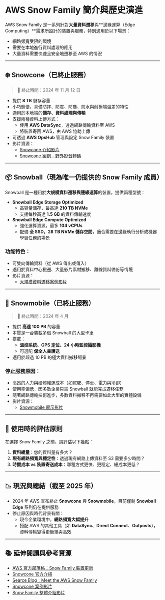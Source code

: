 # AWS Snow Family 簡介與歷史演進

AWS Snow Family 是一系列針對**大量資料遷移**與**邊緣運算（Edge Computing）**需求所設計的裝置與服務，特別適用於以下場景：

- 網路頻寬受限的環境
- 需要在本地進行資料處理的應用
- 大量資料需要快速且安全地遷移至 AWS 的情況

---

## ❄️ Snowcone（已終止服務）

> 📆 終止時間：2024 年 11 月 12 日
>
- 提供 **8 TB** 儲存容量
- 小巧輕便，具備防摔、防震、防塵、防水與耐極端溫差的特性
- 適用於本地端的**儲存、資料處理與傳輸**
- 支援兩種資料上傳方式：
    - 使用 **AWS DataSync**，透過網路傳輸資料至 AWS
    - 將裝置寄回 AWS，由 AWS 協助上傳
- 可透過 **AWS OpsHub** 管理與設定 Snow Family 裝置
- 影片資源：
    - [Snowcone 介紹影片](https://youtu.be/R-yfD-aROKM)
    - [Snowcone 案例 - 野外影音轉碼](https://youtu.be/X_8LM7E_hiE?feature=shared)

---

## 📦 Snowball（現為唯一仍提供的 Snow Family 成員）

Snowball 是一種用於**大規模資料遷移與邊緣運算**的裝置，提供兩種型號：

- **Snowball Edge Storage Optimized**
    - 高容量儲存，最高達 **210 TB NVMe**
    - 支援每秒高達 **1.5 GB** 的資料傳輸速度
- **Snowball Edge Compute Optimized**
    - 強化運算資源，最多 **104 vCPUs**
    - 配備 **全 SSD，28 TB NVMe 儲存空間**，適合需要在邊緣執行分析或機器學習任務的場景

### 功能特色：

- 可雙向傳輸資料（從 AWS 傳出或傳入）
- 適用於資料中心搬遷、大量影片素材搬移、離線資料備份等情境
- 影片資源：
    - [大規模資料遷移案例影片](https://youtu.be/9uc2DSZ1wL8?feature=shared)

---

## 🚛 Snowmobile（已終止服務）

> 📆 終止時間：2024 年 4 月
>
- 提供 **高達 100 PB** 的容量
- 本質是一台裝載多個 Snowball 的大型卡車
- 搭載：
    - **溫控系統、GPS 定位、24 小時監控攝影機**
    - 可選配 **保全人員護送**
- 適用於超過 10 PB 的極大資料搬移場景

### 停止服務原因：

- 高昂的人力與硬體維運成本（如駕駛、停車、電力與冷卻）
- 使用率偏低，因多數企業只需 Snowball 就能完成遷移任務
- 隨著網路傳輸技術進步，多數資料搬移不再需要如此大型的實體設備
- 影片資源：
    - [Snowmobile 展示影片](https://youtu.be/8vQmTZTq7nw?feature=shared)

---

## 🧠 使用時的評估原則

在選擇 Snow Family 之前，請評估以下幾點：

1. **資料總量**：您的資料量有多大？
2. **現有網路頻寬與穩定性**：透過現有網路上傳資料至 S3 需要多少時間？
3. **時間成本 vs 裝置寄送成本**：哪種方式更快、更穩定、總成本更低？

---

## 📉 現況與總結（截至 2025 年）

- 2024 年 AWS 宣布終止 **Snowcone** 與 **Snowmobile**，目前僅剩 **Snowball Edge** 系列仍在提供服務
- 停止原因與時代背景有關：
    - 現今企業環境中，**網路頻寬大幅提升**
    - 搭配 AWS 的其他工具（如 **DataSync**、**Direct Connect**、**Outposts**），資料傳輸變得更簡單與高效

---

## 📚 延伸閱讀與參考資源

- [AWS 官方部落格：Snow Family 裝置更新](https://aws.amazon.com/tw/blogs/storage/aws-snow-device-updates/)
- [Snowcone 官方介紹](https://www.aboutamazon.com/news/aws/introducing-aws-snowcone-a-small-ultra-portable-edge-computing-and-data-transfer-device)
- [Searce Blog：Meet the AWS Snow Family](https://blog.searce.com/meet-the-aws-snow-family-your-coolest-allies-in-the-cloud-18dd041d7b42)
- [Snowcone 案例影片](https://youtu.be/X_8LM7E_hiE)
- [Snow Family 整體介紹影片](https://youtu.be/SFmT6hf4m4g)
